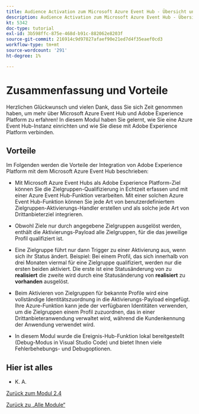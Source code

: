 ```yaml
---
title: Audience Activation zum Microsoft Azure Event Hub - Übersicht und Vorteile
description: Audience Activation zum Microsoft Azure Event Hub - Übersicht und Vorteile
kt: 5342
doc-type: tutorial
exl-id: 3b598ffc-875e-468d-b91c-882062e8203f
source-git-commit: 216914c9d97827afaef90e21ed7d4f35eaef0cd3
workflow-type: tm+mt
source-wordcount: '291'
ht-degree: 1%

---
```


# Zusammenfassung und Vorteile

Herzlichen Glückwunsch und vielen Dank, dass Sie sich Zeit genommen haben, um mehr über Microsoft Azure Event Hub und Adobe Experience Platform zu erfahren!
In diesem Modul haben Sie gelernt, wie Sie eine Azure Event Hub-Instanz einrichten und wie Sie diese mit Adobe Experience Platform verbinden.

## Vorteile

Im Folgenden werden die Vorteile der Integration von Adobe Experience Platform mit dem Microsoft Azure Event Hub beschrieben:

- Mit Microsoft Azure Event Hubs als Adobe Experience Platform-Ziel können Sie die Zielgruppen-Qualifizierung in Echtzeit erfassen und mit einer Azure Event Hub-Funktion verarbeiten. Mit einer solchen Azure Event Hub-Funktion können Sie jede Art von benutzerdefiniertem Zielgruppen-Aktivierungs-Handler erstellen und als solche jede Art von Drittanbieterziel integrieren.

- Obwohl Ziele nur durch angegebene Zielgruppen ausgelöst werden, enthält die Aktivierungs-Payload alle Zielgruppen, für die das jeweilige Profil qualifiziert ist.

- Eine Zielgruppe führt nur dann Trigger zu einer Aktivierung aus, wenn sich ihr Status ändert. Beispiel: Bei einem Profil, das sich innerhalb von drei Monaten viermal für eine Zielgruppe qualifiziert, werden nur die ersten beiden aktiviert. Die erste ist eine Statusänderung von zu **realisiert** die zweite wird durch eine Statusänderung von **realisiert** zu **vorhanden** ausgelöst.

- Beim Aktivieren von Zielgruppen für bekannte Profile wird eine vollständige Identitätszuordnung in die Aktivierungs-Payload eingefügt. Ihre Azure-Funktion kann jede der verfügbaren Identitäten verwenden, um die Zielgruppen einem Profil zuzuordnen, das in einer Drittanbieteranwendung verwaltet wird, während die Kundenkennung der Anwendung verwendet wird.

- In diesem Modul wurde die Ereignis-Hub-Funktion lokal bereitgestellt (Debug-Modus in Visual Studio Code) und bietet Ihnen viele Fehlerbehebungs- und Debugoptionen.

## Hier ist alles

- K. A.

[Zurück zum Modul 2.4](./segment-activation-microsoft-azure-eventhub.md)

[Zurück zu „Alle Module“](./../../../overview.md)
